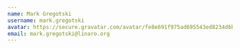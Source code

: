 ```yaml
---
name: Mark Gregotski
username: mark.gregotski
avatar: https://secure.gravatar.com/avatar/fe8e691f975ad695543ed8234d6bc4e2
email: mark.gregotski@linaro.org
---
```


